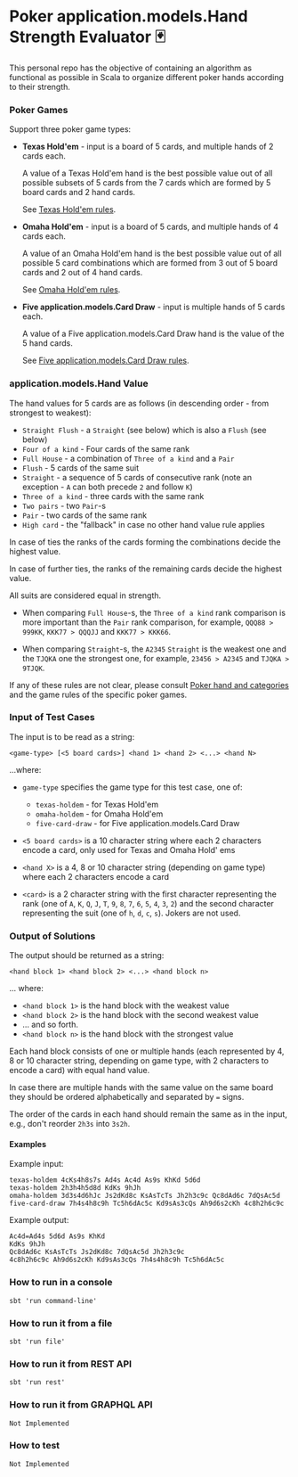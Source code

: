 # Poker application.models.Hand Strength Evaluator 🃏

This personal repo has the objective of containing an algorithm as functional as possible in Scala to organize different poker hands according to their strength.


### Poker Games

Support three poker game types:

* **Texas Hold'em** - input is a board of 5 cards, and multiple hands of 2 cards each.

  A value of a Texas Hold'em hand is the best possible value out of all possible subsets of
  5 cards from the 7 cards which are formed by 5 board cards and 2 hand cards.

  See [Texas Hold'em rules](https://en.wikipedia.org/wiki/Texas_hold_%27em).

* **Omaha Hold'em** - input is a board of 5 cards, and multiple hands of 4 cards each.

  A value of an Omaha Hold'em hand is the best possible value out of all possible 5 card combinations
  which are formed from 3 out of 5 board cards and 2 out of 4 hand cards.

  See [Omaha Hold'em rules](https://en.wikipedia.org/wiki/Omaha_hold_%27em).

* **Five application.models.Card Draw** - input is multiple hands of 5 cards each.

  A value of a Five application.models.Card Draw hand is the value of the 5 hand cards.

  See [Five application.models.Card Draw rules](https://en.wikipedia.org/wiki/Five-card_draw).

### application.models.Hand Value

The hand values for 5 cards are as follows (in descending order - from strongest to weakest):

* `Straight Flush` - a `Straight` (see below) which is also a `Flush` (see below)
* `Four of a kind` - Four cards of the same rank
* `Full House` - a combination of `Three of a kind` and a `Pair`
* `Flush` - 5 cards of the same suit
* `Straight` - a sequence of 5 cards of consecutive rank (note an exception - `A` can both precede `2` and follow `K`)
* `Three of a kind` - three cards with the same rank
* `Two pairs` - two `Pair`-s
* `Pair` - two cards of the same rank
* `High card` - the "fallback" in case no other hand value rule applies

In case of ties the ranks of the cards forming the combinations decide the highest value.

In case of further ties, the ranks of the remaining cards decide the highest value.

All suits are considered equal in strength.

- When comparing `Full House`-s, the `Three of a kind` rank comparison is more important than the `Pair` rank
  comparison, for example, `QQQ88 > 999KK`, `KKK77 > QQQJJ` and `KKK77 > KKK66`.

- When comparing `Straight`-s, the `A2345` `Straight` is the weakest one and the `TJQKA` one the strongest one,
  for example, `23456 > A2345` and `TJQKA > 9TJQK`.

If any of these rules are not clear, please consult [Poker hand and categories](https://en.wikipedia.org/wiki/List_of_poker_hands#Hand-ranking_categories) and
the game rules of the specific poker games.

### Input of Test Cases

The input is to be read as a string:

```
<game-type> [<5 board cards>] <hand 1> <hand 2> <...> <hand N>
```

...where:

* `game-type` specifies the game type for this test case, one of:
    * `texas-holdem` - for Texas Hold'em
    * `omaha-holdem` - for Omaha Hold'em
    * `five-card-draw` - for Five application.models.Card Draw

* `<5 board cards>` is a 10 character string where each 2 characters encode a card, only used for Texas and
  Omaha Hold' ems

* `<hand X>` is a 4, 8 or 10 character string (depending on game type) where each 2 characters encode a card
* `<card>` is a 2 character string with the first character representing the rank
  (one of `A`, `K`, `Q`, `J`, `T`, `9`, `8`, `7`, `6`, `5`, `4`, `3`, `2`) and the second character representing
  the suit (one of `h`, `d`, `c`, `s`). Jokers are not used.

### Output of Solutions

The output should be returned as a string:

```
<hand block 1> <hand block 2> <...> <hand block n>
```
... where:

* `<hand block 1>` is the hand block with the weakest value
* `<hand block 2>` is the hand block with the second weakest value
* ... and so forth.
* `<hand block n>` is the hand block with the strongest value

Each hand block consists of one or multiple hands (each represented by 4, 8 or 10 character string, depending
on game type, with 2 characters to encode a card) with equal hand value.

In case there are multiple hands with the same value on the same board they should be ordered alphabetically
and separated by `=` signs.

The order of the cards in each hand should remain the same as in the input, e.g., don't reorder `2h3s` into
`3s2h`.

#### Examples

Example input:
```
texas-holdem 4cKs4h8s7s Ad4s Ac4d As9s KhKd 5d6d
texas-holdem 2h3h4h5d8d KdKs 9hJh
omaha-holdem 3d3s4d6hJc Js2dKd8c KsAsTcTs Jh2h3c9c Qc8dAd6c 7dQsAc5d
five-card-draw 7h4s4h8c9h Tc5h6dAc5c Kd9sAs3cQs Ah9d6s2cKh 4c8h2h6c9c
```

Example output:
```
Ac4d=Ad4s 5d6d As9s KhKd
KdKs 9hJh
Qc8dAd6c KsAsTcTs Js2dKd8c 7dQsAc5d Jh2h3c9c
4c8h2h6c9c Ah9d6s2cKh Kd9sAs3cQs 7h4s4h8c9h Tc5h6dAc5c
```

### How to run in a console

    sbt 'run command-line'

### How to run it from a file

    sbt 'run file'

### How to run it from REST API

    sbt 'run rest'

### How to run it from GRAPHQL API

    Not Implemented

### How to test

    Not Implemented